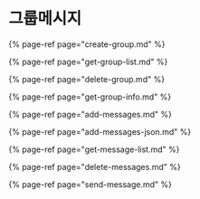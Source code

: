 # 그룹메시지

{% page-ref page="create-group.md" %}

{% page-ref page="get-group-list.md" %}

{% page-ref page="delete-group.md" %}

{% page-ref page="get-group-info.md" %}

{% page-ref page="add-messages.md" %}

{% page-ref page="add-messages-json.md" %}

{% page-ref page="get-message-list.md" %}

{% page-ref page="delete-messages.md" %}

{% page-ref page="send-message.md" %}

